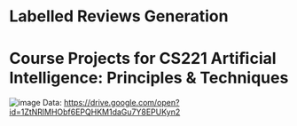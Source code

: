 # Labelled Reviews Generation
# Course Projects for CS221 Artiﬁcial Intelligence: Principles & Techniques 
![image](https://github.com/haoli94/Projects/blob/master/Poster.JPG)
Data:
https://drive.google.com/open?id=1ZtNRlMHObf6EPQHKM1daGu7Y8EPUKyn2
